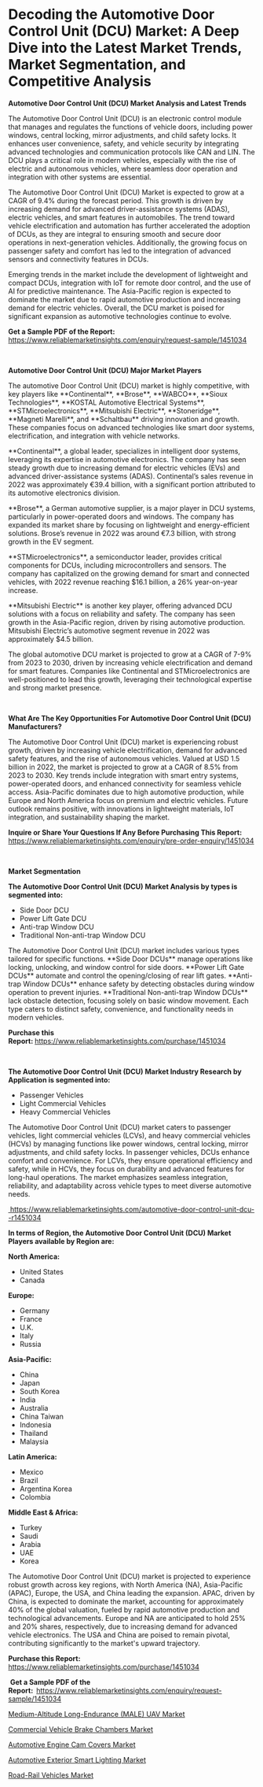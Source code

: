 <p><h1>Decoding the Automotive Door Control Unit (DCU) Market: A Deep Dive into the Latest Market Trends, Market Segmentation, and Competitive Analysis</h1></p><p><strong>Automotive Door Control Unit (DCU) Market Analysis and Latest Trends</strong></p>
<p><p>The Automotive Door Control Unit (DCU) is an electronic control module that manages and regulates the functions of vehicle doors, including power windows, central locking, mirror adjustments, and child safety locks. It enhances user convenience, safety, and vehicle security by integrating advanced technologies and communication protocols like CAN and LIN. The DCU plays a critical role in modern vehicles, especially with the rise of electric and autonomous vehicles, where seamless door operation and integration with other systems are essential.</p><p>The Automotive Door Control Unit (DCU) Market is expected to grow at a CAGR of 9.4% during the forecast period. This growth is driven by increasing demand for advanced driver-assistance systems (ADAS), electric vehicles, and smart features in automobiles. The trend toward vehicle electrification and automation has further accelerated the adoption of DCUs, as they are integral to ensuring smooth and secure door operations in next-generation vehicles. Additionally, the growing focus on passenger safety and comfort has led to the integration of advanced sensors and connectivity features in DCUs.</p><p>Emerging trends in the market include the development of lightweight and compact DCUs, integration with IoT for remote door control, and the use of AI for predictive maintenance. The Asia-Pacific region is expected to dominate the market due to rapid automotive production and increasing demand for electric vehicles. Overall, the DCU market is poised for significant expansion as automotive technologies continue to evolve.</p></p>
<p><strong>Get a Sample PDF of the Report:&nbsp;</strong> <a href="https://www.reliablemarketinsights.com/enquiry/request-sample/1451034?utm_campaign=1512&utm_medium=2&utm_source=Github&utm_content=ia&utm_term=23012025&utm_id=automotive-door-control-unit-dcu">https://www.reliablemarketinsights.com/enquiry/request-sample/1451034</a></p>
<p>&nbsp;</p>
<p><strong>Automotive Door Control Unit (DCU) Major Market Players</strong></p>
<p><p>The automotive Door Control Unit (DCU) market is highly competitive, with key players like **Continental**, **Brose**, **WABCO**, **Sioux Technologies**, **KOSTAL Automotive Electrical Systems**, **STMicroelectronics**, **Mitsubishi Electric**, **Stoneridge**, **Magneti Marelli**, and **Schaltbau** driving innovation and growth. These companies focus on advanced technologies like smart door systems, electrification, and integration with vehicle networks.</p><p>**Continental**, a global leader, specializes in intelligent door systems, leveraging its expertise in automotive electronics. The company has seen steady growth due to increasing demand for electric vehicles (EVs) and advanced driver-assistance systems (ADAS). Continental’s sales revenue in 2022 was approximately €39.4 billion, with a significant portion attributed to its automotive electronics division.</p><p>**Brose**, a German automotive supplier, is a major player in DCU systems, particularly in power-operated doors and windows. The company has expanded its market share by focusing on lightweight and energy-efficient solutions. Brose’s revenue in 2022 was around €7.3 billion, with strong growth in the EV segment.</p><p>**STMicroelectronics**, a semiconductor leader, provides critical components for DCUs, including microcontrollers and sensors. The company has capitalized on the growing demand for smart and connected vehicles, with 2022 revenue reaching $16.1 billion, a 26% year-on-year increase.</p><p>**Mitsubishi Electric** is another key player, offering advanced DCU solutions with a focus on reliability and safety. The company has seen growth in the Asia-Pacific region, driven by rising automotive production. Mitsubishi Electric’s automotive segment revenue in 2022 was approximately $4.5 billion.</p><p>The global automotive DCU market is projected to grow at a CAGR of 7-9% from 2023 to 2030, driven by increasing vehicle electrification and demand for smart features. Companies like Continental and STMicroelectronics are well-positioned to lead this growth, leveraging their technological expertise and strong market presence.</p></p>
<p>&nbsp;</p>
<p><strong>What Are The Key Opportunities For Automotive Door Control Unit (DCU) Manufacturers?</strong></p>
<p><p>The Automotive Door Control Unit (DCU) market is experiencing robust growth, driven by increasing vehicle electrification, demand for advanced safety features, and the rise of autonomous vehicles. Valued at USD 1.5 billion in 2022, the market is projected to grow at a CAGR of 8.5% from 2023 to 2030. Key trends include integration with smart entry systems, power-operated doors, and enhanced connectivity for seamless vehicle access. Asia-Pacific dominates due to high automotive production, while Europe and North America focus on premium and electric vehicles. Future outlook remains positive, with innovations in lightweight materials, IoT integration, and sustainability shaping the market.</p></p>
<p><strong>Inquire or Share Your Questions If Any Before Purchasing This Report:</strong> <a href="https://www.reliablemarketinsights.com/enquiry/pre-order-enquiry/1451034?utm_campaign=1512&utm_medium=2&utm_source=Github&utm_content=ia&utm_term=23012025&utm_id=automotive-door-control-unit-dcu">https://www.reliablemarketinsights.com/enquiry/pre-order-enquiry/1451034</a></p>
<p>&nbsp;</p>
<p><strong>Market Segmentation</strong></p>
<p><strong>The Automotive Door Control Unit (DCU) Market Analysis by types is segmented into:</strong></p>
<p><ul><li>Side Door DCU</li><li>Power Lift Gate DCU</li><li>Anti-trap Window DCU</li><li>Traditional Non-anti-trap Window DCU</li></ul></p>
<p><p>The Automotive Door Control Unit (DCU) market includes various types tailored for specific functions. **Side Door DCUs** manage operations like locking, unlocking, and window control for side doors. **Power Lift Gate DCUs** automate and control the opening/closing of rear lift gates. **Anti-trap Window DCUs** enhance safety by detecting obstacles during window operation to prevent injuries. **Traditional Non-anti-trap Window DCUs** lack obstacle detection, focusing solely on basic window movement. Each type caters to distinct safety, convenience, and functionality needs in modern vehicles.</p></p>
<p><strong>Purchase this Report:&nbsp;</strong><a href="https://www.reliablemarketinsights.com/purchase/1451034?utm_campaign=1512&utm_medium=2&utm_source=Github&utm_content=ia&utm_term=23012025&utm_id=automotive-door-control-unit-dcu">https://www.reliablemarketinsights.com/purchase/1451034</a></p>
<p>&nbsp;</p>
<p><strong>The Automotive Door Control Unit (DCU) Market Industry Research by Application is segmented into:</strong></p>
<p><ul><li>Passenger Vehicles</li><li>Light Commercial Vehicles</li><li>Heavy Commercial Vehicles</li></ul></p>
<p><p>The Automotive Door Control Unit (DCU) market caters to passenger vehicles, light commercial vehicles (LCVs), and heavy commercial vehicles (HCVs) by managing functions like power windows, central locking, mirror adjustments, and child safety locks. In passenger vehicles, DCUs enhance comfort and convenience. For LCVs, they ensure operational efficiency and safety, while in HCVs, they focus on durability and advanced features for long-haul operations. The market emphasizes seamless integration, reliability, and adaptability across vehicle types to meet diverse automotive needs.</p></p>
<p><a href="https://www.reliablemarketinsights.com/automotive-door-control-unit-dcu--r1451034?utm_campaign=1512&utm_medium=2&utm_source=Github&utm_content=ia&utm_term=23012025&utm_id=automotive-door-control-unit-dcu">&nbsp;https://www.reliablemarketinsights.com/automotive-door-control-unit-dcu--r1451034</a></p>
<p><strong>In terms of Region, the Automotive Door Control Unit (DCU) Market Players available by Region are:</strong></p>
<p>
    <p> <strong> North America: </strong>
        <ul>
            <li>United States</li>
            <li>Canada</li>
        </ul>
        </p> 
    <p> <strong> Europe: </strong>
        <ul>
            <li>Germany</li>
            <li>France</li>
            <li>U.K.</li>
            <li>Italy</li>
            <li>Russia</li>
        </ul>
        </p> 
    <p> <strong> Asia-Pacific: </strong>
        <ul>
            <li>China</li>
            <li>Japan</li>
            <li>South Korea</li>
            <li>India</li>
            <li>Australia</li>
            <li>China Taiwan</li>
            <li>Indonesia</li>
            <li>Thailand</li>
            <li>Malaysia</li>
        </ul>
        </p> 
    <p> <strong> Latin America: </strong>
        <ul>
            <li>Mexico</li>
            <li>Brazil</li>
            <li>Argentina Korea</li>
            <li>Colombia</li>
        </ul>
        </p> 
    <p> <strong> Middle East & Africa: </strong>
        <ul>
            <li>Turkey</li>
            <li>Saudi</li>
            <li>Arabia</li>
            <li>UAE</li>
            <li>Korea</li>
        </ul>
    </p>
    </p>
<p><p>The Automotive Door Control Unit (DCU) market is projected to experience robust growth across key regions, with North America (NA), Asia-Pacific (APAC), Europe, the USA, and China leading the expansion. APAC, driven by China, is expected to dominate the market, accounting for approximately 40% of the global valuation, fueled by rapid automotive production and technological advancements. Europe and NA are anticipated to hold 25% and 20% shares, respectively, due to increasing demand for advanced vehicle electronics. The USA and China are poised to remain pivotal, contributing significantly to the market's upward trajectory.</p></p>
<p><strong>Purchase this Report: </strong><a href="https://www.reliablemarketinsights.com/purchase/1451034?utm_campaign=1512&utm_medium=2&utm_source=Github&utm_content=ia&utm_term=23012025&utm_id=automotive-door-control-unit-dcu">https://www.reliablemarketinsights.com/purchase/1451034</a></p>
<p>&nbsp;<strong>Get a Sample PDF of the Report:&nbsp;&nbsp;</strong><a href="https://www.reliablemarketinsights.com/enquiry/request-sample/1451034?utm_campaign=1512&utm_medium=2&utm_source=Github&utm_content=ia&utm_term=23012025&utm_id=automotive-door-control-unit-dcu">https://www.reliablemarketinsights.com/enquiry/request-sample/1451034</a></p>
<p><strong></strong></p>
<p><p><a href="https://github.com/darenph8er/Market-Research-Report-List-1/blob/main/medium-altitude-long-endurance-male-uav-market.md?utm_campaign=1512&utm_medium=2&utm_source=Github&utm_content=ia&utm_term=23012025&utm_id=automotive-door-control-unit-dcu">Medium-Altitude Long-Endurance (MALE) UAV Market</a></p><p><a href="https://www.linkedin.com/pulse/future-market-trends-commercial-vehicle-brake-chambers-wzzve?utm_campaign=1512&utm_medium=2&utm_source=Github&utm_content=ia&utm_term=23012025&utm_id=automotive-door-control-unit-dcu">Commercial Vehicle Brake Chambers Market</a></p><p><a href="https://www.linkedin.com/pulse/automotive-engine-cam-covers-market-trends-report-current-w078f?utm_campaign=1512&utm_medium=2&utm_source=Github&utm_content=ia&utm_term=23012025&utm_id=automotive-door-control-unit-dcu">Automotive Engine Cam Covers Market</a></p><p><a href="https://github.com/nathaliehurles7142/Market-Research-Report-List-1/blob/main/automotive-exterior-smart-lighting-market.md?utm_campaign=1512&utm_medium=2&utm_source=Github&utm_content=ia&utm_term=23012025&utm_id=automotive-door-control-unit-dcu">Automotive Exterior Smart Lighting Market</a></p><p><a href="https://www.linkedin.com/pulse/overview-road-rail-vehicles-market-2025-2032-size-share-growth-bpj4f?utm_campaign=1512&utm_medium=2&utm_source=Github&utm_content=ia&utm_term=23012025&utm_id=automotive-door-control-unit-dcu">Road-Rail Vehicles Market</a></p></p>